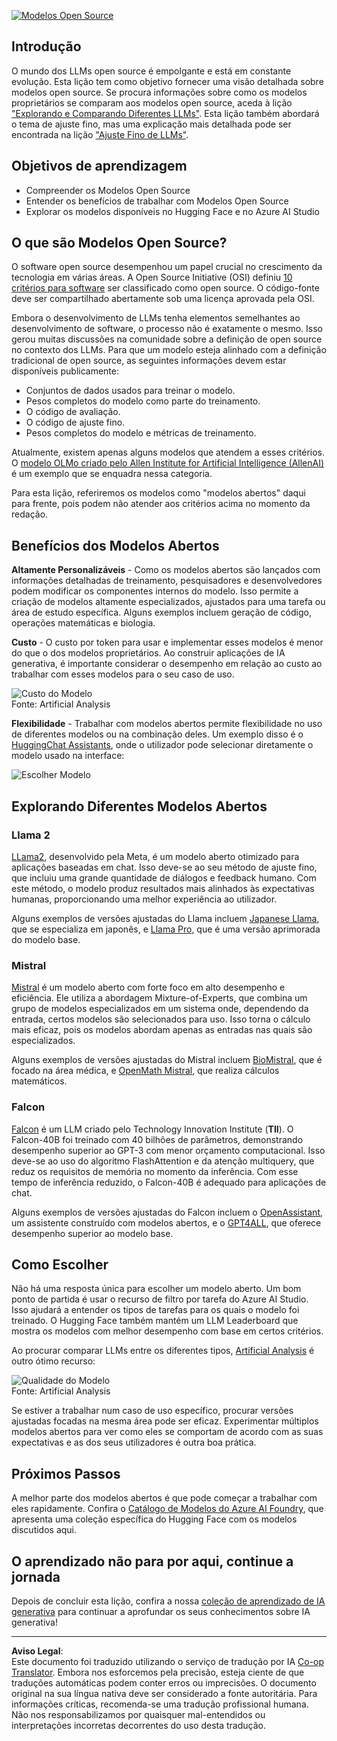 <!--
CO_OP_TRANSLATOR_METADATA:
{
  "original_hash": "a2a83aac52158c23161046cbd13faa2b",
  "translation_date": "2025-10-18T00:44:16+00:00",
  "source_file": "16-open-source-models/README.md",
  "language_code": "pt"
}
-->
[![Modelos Open Source](../../../translated_images/16-lesson-banner.6b56555e8404fda1716382db4832cecbe616ccd764de381f0af6cfd694d05f74.pt.png)](https://youtu.be/CuICgfuHFSg?si=x8SpFRUsIxM9dohN)

## Introdução

O mundo dos LLMs open source é empolgante e está em constante evolução. Esta lição tem como objetivo fornecer uma visão detalhada sobre modelos open source. Se procura informações sobre como os modelos proprietários se comparam aos modelos open source, aceda à lição ["Explorando e Comparando Diferentes LLMs"](../02-exploring-and-comparing-different-llms/README.md?WT.mc_id=academic-105485-koreyst). Esta lição também abordará o tema de ajuste fino, mas uma explicação mais detalhada pode ser encontrada na lição ["Ajuste Fino de LLMs"](../18-fine-tuning/README.md?WT.mc_id=academic-105485-koreyst).

## Objetivos de aprendizagem

- Compreender os Modelos Open Source
- Entender os benefícios de trabalhar com Modelos Open Source
- Explorar os modelos disponíveis no Hugging Face e no Azure AI Studio

## O que são Modelos Open Source?

O software open source desempenhou um papel crucial no crescimento da tecnologia em várias áreas. A Open Source Initiative (OSI) definiu [10 critérios para software](https://web.archive.org/web/20241126001143/https://opensource.org/osd?WT.mc_id=academic-105485-koreyst) ser classificado como open source. O código-fonte deve ser compartilhado abertamente sob uma licença aprovada pela OSI.

Embora o desenvolvimento de LLMs tenha elementos semelhantes ao desenvolvimento de software, o processo não é exatamente o mesmo. Isso gerou muitas discussões na comunidade sobre a definição de open source no contexto dos LLMs. Para que um modelo esteja alinhado com a definição tradicional de open source, as seguintes informações devem estar disponíveis publicamente:

- Conjuntos de dados usados para treinar o modelo.
- Pesos completos do modelo como parte do treinamento.
- O código de avaliação.
- O código de ajuste fino.
- Pesos completos do modelo e métricas de treinamento.

Atualmente, existem apenas alguns modelos que atendem a esses critérios. O [modelo OLMo criado pelo Allen Institute for Artificial Intelligence (AllenAI)](https://huggingface.co/allenai/OLMo-7B?WT.mc_id=academic-105485-koreyst) é um exemplo que se enquadra nessa categoria.

Para esta lição, referiremos os modelos como "modelos abertos" daqui para frente, pois podem não atender aos critérios acima no momento da redação.

## Benefícios dos Modelos Abertos

**Altamente Personalizáveis** - Como os modelos abertos são lançados com informações detalhadas de treinamento, pesquisadores e desenvolvedores podem modificar os componentes internos do modelo. Isso permite a criação de modelos altamente especializados, ajustados para uma tarefa ou área de estudo específica. Alguns exemplos incluem geração de código, operações matemáticas e biologia.

**Custo** - O custo por token para usar e implementar esses modelos é menor do que o dos modelos proprietários. Ao construir aplicações de IA generativa, é importante considerar o desempenho em relação ao custo ao trabalhar com esses modelos para o seu caso de uso.

![Custo do Modelo](../../../translated_images/model-price.3f5a3e4d32ae00b465325159e1f4ebe7b5861e95117518c6bfc37fe842950687.pt.png)  
Fonte: Artificial Analysis

**Flexibilidade** - Trabalhar com modelos abertos permite flexibilidade no uso de diferentes modelos ou na combinação deles. Um exemplo disso é o [HuggingChat Assistants](https://huggingface.co/chat?WT.mc_id=academic-105485-koreyst), onde o utilizador pode selecionar diretamente o modelo usado na interface:

![Escolher Modelo](../../../translated_images/choose-model.f095d15bbac922141591fd4fac586dc8d25e69b42abf305d441b84c238e293f2.pt.png)

## Explorando Diferentes Modelos Abertos

### Llama 2

[LLama2](https://huggingface.co/meta-llama?WT.mc_id=academic-105485-koreyst), desenvolvido pela Meta, é um modelo aberto otimizado para aplicações baseadas em chat. Isso deve-se ao seu método de ajuste fino, que incluiu uma grande quantidade de diálogos e feedback humano. Com este método, o modelo produz resultados mais alinhados às expectativas humanas, proporcionando uma melhor experiência ao utilizador.

Alguns exemplos de versões ajustadas do Llama incluem [Japanese Llama](https://huggingface.co/elyza/ELYZA-japanese-Llama-2-7b?WT.mc_id=academic-105485-koreyst), que se especializa em japonês, e [Llama Pro](https://huggingface.co/TencentARC/LLaMA-Pro-8B?WT.mc_id=academic-105485-koreyst), que é uma versão aprimorada do modelo base.

### Mistral

[Mistral](https://huggingface.co/mistralai?WT.mc_id=academic-105485-koreyst) é um modelo aberto com forte foco em alto desempenho e eficiência. Ele utiliza a abordagem Mixture-of-Experts, que combina um grupo de modelos especializados em um sistema onde, dependendo da entrada, certos modelos são selecionados para uso. Isso torna o cálculo mais eficaz, pois os modelos abordam apenas as entradas nas quais são especializados.

Alguns exemplos de versões ajustadas do Mistral incluem [BioMistral](https://huggingface.co/BioMistral/BioMistral-7B?text=Mon+nom+est+Thomas+et+mon+principal?WT.mc_id=academic-105485-koreyst), que é focado na área médica, e [OpenMath Mistral](https://huggingface.co/nvidia/OpenMath-Mistral-7B-v0.1-hf?WT.mc_id=academic-105485-koreyst), que realiza cálculos matemáticos.

### Falcon

[Falcon](https://huggingface.co/tiiuae?WT.mc_id=academic-105485-koreyst) é um LLM criado pelo Technology Innovation Institute (**TII**). O Falcon-40B foi treinado com 40 bilhões de parâmetros, demonstrando desempenho superior ao GPT-3 com menor orçamento computacional. Isso deve-se ao uso do algoritmo FlashAttention e da atenção multiquery, que reduz os requisitos de memória no momento da inferência. Com esse tempo de inferência reduzido, o Falcon-40B é adequado para aplicações de chat.

Alguns exemplos de versões ajustadas do Falcon incluem o [OpenAssistant](https://huggingface.co/OpenAssistant/falcon-40b-sft-top1-560?WT.mc_id=academic-105485-koreyst), um assistente construído com modelos abertos, e o [GPT4ALL](https://huggingface.co/nomic-ai/gpt4all-falcon?WT.mc_id=academic-105485-koreyst), que oferece desempenho superior ao modelo base.

## Como Escolher

Não há uma resposta única para escolher um modelo aberto. Um bom ponto de partida é usar o recurso de filtro por tarefa do Azure AI Studio. Isso ajudará a entender os tipos de tarefas para os quais o modelo foi treinado. O Hugging Face também mantém um LLM Leaderboard que mostra os modelos com melhor desempenho com base em certos critérios.

Ao procurar comparar LLMs entre os diferentes tipos, [Artificial Analysis](https://artificialanalysis.ai/?WT.mc_id=academic-105485-koreyst) é outro ótimo recurso:

![Qualidade do Modelo](../../../translated_images/model-quality.aaae1c22e00f7ee1cd9dc186c611ac6ca6627eabd19e5364dce9e216d25ae8a5.pt.png)  
Fonte: Artificial Analysis

Se estiver a trabalhar num caso de uso específico, procurar versões ajustadas focadas na mesma área pode ser eficaz. Experimentar múltiplos modelos abertos para ver como eles se comportam de acordo com as suas expectativas e as dos seus utilizadores é outra boa prática.

## Próximos Passos

A melhor parte dos modelos abertos é que pode começar a trabalhar com eles rapidamente. Confira o [Catálogo de Modelos do Azure AI Foundry](https://ai.azure.com?WT.mc_id=academic-105485-koreyst), que apresenta uma coleção específica do Hugging Face com os modelos discutidos aqui.

## O aprendizado não para por aqui, continue a jornada

Depois de concluir esta lição, confira a nossa [coleção de aprendizado de IA generativa](https://aka.ms/genai-collection?WT.mc_id=academic-105485-koreyst) para continuar a aprofundar os seus conhecimentos sobre IA generativa!

---

**Aviso Legal**:  
Este documento foi traduzido utilizando o serviço de tradução por IA [Co-op Translator](https://github.com/Azure/co-op-translator). Embora nos esforcemos pela precisão, esteja ciente de que traduções automáticas podem conter erros ou imprecisões. O documento original na sua língua nativa deve ser considerado a fonte autoritária. Para informações críticas, recomenda-se uma tradução profissional humana. Não nos responsabilizamos por quaisquer mal-entendidos ou interpretações incorretas decorrentes do uso desta tradução.